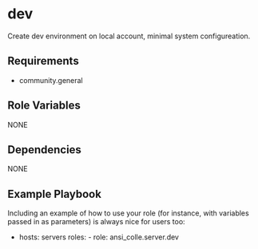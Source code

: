 dev
=========

Create dev environment on local account, minimal system configureation.

Requirements
------------

- community.general

Role Variables
--------------

NONE

Dependencies
------------

NONE

Example Playbook
----------------

Including an example of how to use your role (for instance, with variables passed in as parameters) is always nice for users too:

- hosts: servers
  roles:
      - role: ansi_colle.server.dev
